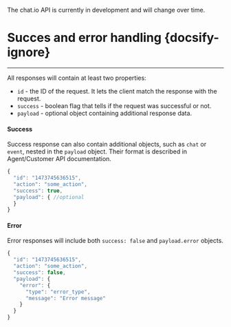 <p class="docs-warning">The chat.io API is currently in development and will change over time.</p>

# Succes and error handling {docsify-ignore}
___

All responses will contain at least two properties:
* `id` - the ID of the request. It lets the client match the response with the request.
* `success` - boolean flag that tells if the request was successful or not.
* `payload` - optional object containing additional response data.

#### Success
Success response can also contain additional objects, such as `chat` or `event`, nested in the `payload` object. Their format is described in Agent/Customer API documentation.
```js
{
  "id": "1473745636515",
  "action": "some_action",
  "success": true,
  "payload": { //optional
  }
}
```

#### Error
Error responses will include both `success: false` and `payload.error` objects.
```js
{
  "id": "1473745636515",
  "action": "some_action",
  "success": false,
  "payload": {
    "error": {
      "type": "error_type",
      "message": "Error message"
    }
  }
}
```